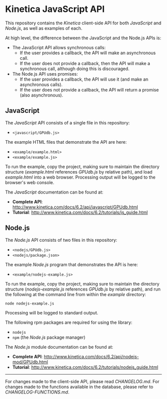 Kinetica JavaScript API
=======================


This repository contains the *Kinetica* client-side API for both *JavaScript*
and *Node.js*, as well as examples of each.

At high level, the difference between the JavaScript and the Node.js APIs is:

*   The JavaScript API allows synchronous calls:
    *   If the user provides a callback, the API will make an asynchronous call.
    *   If the user does not provide a callback, then the API will make a
        synchronous call, although doing this is discouraged.
*   The Node.js API uses promises:
    *   If the user provides a callback, the API will use it (and make an asynchronous
        calls).
    *   If the user does not provide a callback, the API will return a promise (also
        asynchronous).



JavaScript
----------

The *JavaScript* API consists of a single file in this repository:

* ``<javascript/GPUdb.js>``

The example HTML files that demonstrate the API are here:

* ``<example/example.html>``
* ``<example/example.js>``

To run the example, copy the project, making sure to maintain the directory
structure (*example.html* references *GPUdb.js* by relative path), and load
*example.html* into a web browser.  Processing output will be logged to the
browser's web console.

The *JavaScript* documentation can be found at:

* **Complete API**: <http://www.kinetica.com/docs/6.2/api/javascript/GPUdb.html>
* **Tutorial**: <http://www.kinetica.com/docs/6.2/tutorials/js_guide.html>


Node.js
-------

The *Node.js* API consists of two files in this repository:

* ``<nodejs/GPUdb.js>``
* ``<nodejs/package.json>``

The example *Node.js* program that demonstrates the API is here:

* ``<example/nodejs-example.js>``

To run the example, copy the project, making sure to maintain the directory
structure (*nodejs-example.js* references *GPUdb.js* by relative path), and run
the following at the command line from within the *example* directory:

    node nodejs-example.js

Processing will be logged to standard output.

The following rpm packages are required for using the library:

* ``nodejs``
* ``npm`` (the *Node.js* package manager)

The *Node.js* module documentation can be found at:

* **Complete API**: <http://www.kinetica.com/docs/6.2/api/nodejs-mod/GPUdb.html>
* **Tutorial**: <http://www.kinetica.com/docs/6.2/tutorials/nodejs_guide.html>


-----

For changes made to the client-side API, please read *CHANGELOG.md*.  For
changes made to the functions available in the database, please refer to
*CHANGELOG-FUNCTIONS.md*.

